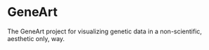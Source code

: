 GeneArt
=======

The GeneArt project for visualizing genetic data in a non-scientific, aesthetic only, way.
